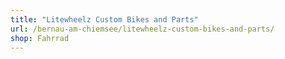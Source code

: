 ```yaml
---
title: "Litewheelz Custom Bikes and Parts"
url: /bernau-am-chiemsee/litewheelz-custom-bikes-and-parts/
shop: Fahrrad
---
```

